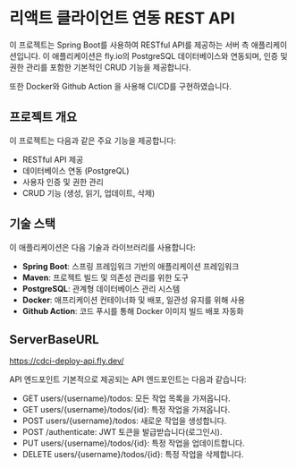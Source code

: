 # 리액트 클라이언트 연동 REST API

이 프로젝트는 Spring Boot를 사용하여 RESTful API를 제공하는 서버 측 애플리케이션입니다. 
이 애플리케이션은 fly.io의 PostgreSQL 데이터베이스와 연동되며, 
인증 및 권한 관리를 포함한 기본적인 CRUD 기능을 제공합니다.


또한 Docker와 Github Action 을 사용해 CI/CD를 구현하였습니다.

## 프로젝트 개요

이 프로젝트는 다음과 같은 주요 기능을 제공합니다:
- RESTful API 제공
- 데이터베이스 연동 (PostgreQL)
- 사용자 인증 및 권한 관리
- CRUD 기능 (생성, 읽기, 업데이트, 삭제)

## 기술 스택

이 애플리케이션은 다음 기술과 라이브러리를 사용합니다:
- **Spring Boot**: 스프링 프레임워크 기반의 애플리케이션 프레임워크
- **Maven**: 프로젝트 빌드 및 의존성 관리를 위한 도구
- **PostgreSQL**: 관계형 데이터베이스 관리 시스템
- **Docker**: 애프리케이션 컨테이너화 및 배포, 일관성 유지를 위해 사용
- **Github Action**: 코드 푸시를 통해 Docker 이미지 빌드 배포 자동화

## ServerBaseURL
https://cdci-deploy-api.fly.dev/

API 엔드포인트
기본적으로 제공되는 API 엔드포인트는 다음과 같습니다:

- GET users/{username}/todos: 모든 작업 목록을 가져옵니다.
- GET users/{username}/todos/{id}: 특정 작업을 가져옵니다.
- POST users/{username}/todos: 새로운 작업을 생성합니다.
- POST /authenticate: JWT 토큰을 발급받습니다(로그인시).
- PUT users/{username}/todos/{id}: 특정 작업을 업데이트합니다.
- DELETE users/{username}/todos/{id}: 특정 작업을 삭제합니다.

